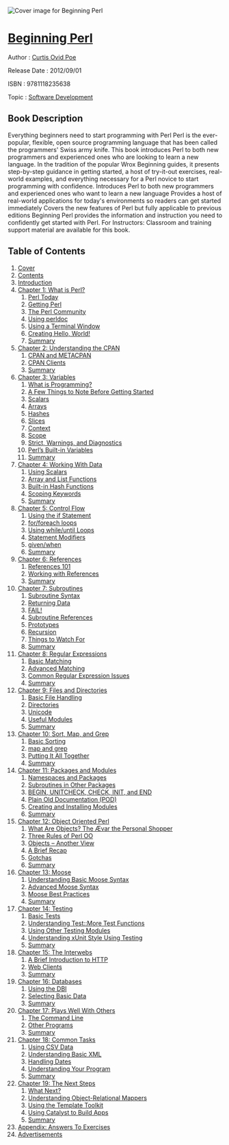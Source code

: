 ![Cover image for Beginning Perl](https://imgdetail.ebookreading.net/cover/cover/software_development/EB9781118235638.jpg)

[Beginning Perl](https://ebookreading.net/view/book/Beginning+Perl-EB9781118235638_1.html "Beginning Perl")
====================================================================================================================

Author : [Curtis Ovid Poe](https://ebookreading.net/search/author/Curtis+Ovid+Poe)

Release Date : 2012/09/01

ISBN : 9781118235638

Topic : [Software Development](https://ebookreading.net/search/category/software-development)

Book Description
-----------------

Everything beginners need to start programming with Perl
Perl is the ever-popular, flexible, open source programming language that has been called the programmers' Swiss army knife. This book introduces Perl to both new programmers and experienced ones who are looking to learn a new language. In the tradition of the popular Wrox Beginning guides, it presents step-by-step guidance in getting started, a host of try-it-out exercises, real-world examples, and everything necessary for a Perl novice to start programming with confidence.
Introduces Perl to both new programmers and experienced ones who want to learn a new language
Provides a host of real-world applications for today's environments so readers can get started immediately
Covers the new features of Perl but fully applicable to previous editions
Beginning Perl provides the information and instruction you need to confidently get started with Perl.
For Instructors: Classroom and training support material are available for this book.
              
Table of Contents
-----------------

1. [Cover](https://ebookreading.net/view/book/Beginning+Perl-EB9781118235638_1.html)
1. [Contents](https://ebookreading.net/view/book/Beginning+Perl-EB9781118235638_2.html)
1. [Introduction](https://ebookreading.net/view/book/Beginning+Perl-EB9781118235638_30.html)
1. [Chapter 1: What is Perl?](https://ebookreading.net/view/book/Beginning+Perl-EB9781118235638_3.html)
    1. [Perl Today](https://ebookreading.net/view/book/Beginning+Perl-EB9781118235638_3.html#sec1)
    1. [Getting Perl](https://ebookreading.net/view/book/Beginning+Perl-EB9781118235638_3.html#sec2)
    1. [The Perl Community](https://ebookreading.net/view/book/Beginning+Perl-EB9781118235638_3.html#sec3)
    1. [Using perldoc](https://ebookreading.net/view/book/Beginning+Perl-EB9781118235638_3.html#sec4)
    1. [Using a Terminal Window](https://ebookreading.net/view/book/Beginning+Perl-EB9781118235638_3.html#sec5)
    1. [Creating Hello, World!](https://ebookreading.net/view/book/Beginning+Perl-EB9781118235638_3.html#sec6)
    1. [Summary](https://ebookreading.net/view/book/Beginning+Perl-EB9781118235638_3.html#sec7)
1. [Chapter 2: Understanding the CPAN](https://ebookreading.net/view/book/Beginning+Perl-EB9781118235638_4.html)
    1. [CPAN and METACPAN](https://ebookreading.net/view/book/Beginning+Perl-EB9781118235638_4.html#sec8)
    1. [CPAN Clients](https://ebookreading.net/view/book/Beginning+Perl-EB9781118235638_4.html#sec9)
    1. [Summary](https://ebookreading.net/view/book/Beginning+Perl-EB9781118235638_4.html#sec10)
1. [Chapter 3: Variables](https://ebookreading.net/view/book/Beginning+Perl-EB9781118235638_5.html)
    1. [What is Programming?](https://ebookreading.net/view/book/Beginning+Perl-EB9781118235638_5.html#sec11)
    1. [A Few Things to Note Before Getting Started](https://ebookreading.net/view/book/Beginning+Perl-EB9781118235638_5.html#sec12)
    1. [Scalars](https://ebookreading.net/view/book/Beginning+Perl-EB9781118235638_5.html#sec13)
    1. [Arrays](https://ebookreading.net/view/book/Beginning+Perl-EB9781118235638_5.html#sec14)
    1. [Hashes](https://ebookreading.net/view/book/Beginning+Perl-EB9781118235638_5.html#sec15)
    1. [Slices](https://ebookreading.net/view/book/Beginning+Perl-EB9781118235638_5.html#sec16)
    1. [Context](https://ebookreading.net/view/book/Beginning+Perl-EB9781118235638_5.html#sec17)
    1. [Scope](https://ebookreading.net/view/book/Beginning+Perl-EB9781118235638_5.html#sec18)
    1. [Strict, Warnings, and Diagnostics](https://ebookreading.net/view/book/Beginning+Perl-EB9781118235638_5.html#sec19)
    1. [Perl’s Built-in Variables](https://ebookreading.net/view/book/Beginning+Perl-EB9781118235638_5.html#sec20)
    1. [Summary](https://ebookreading.net/view/book/Beginning+Perl-EB9781118235638_5.html#sec21)
1. [Chapter 4: Working With Data](https://ebookreading.net/view/book/Beginning+Perl-EB9781118235638_6.html)
    1. [Using Scalars](https://ebookreading.net/view/book/Beginning+Perl-EB9781118235638_6.html#sec22)
    1. [Array and List Functions](https://ebookreading.net/view/book/Beginning+Perl-EB9781118235638_6.html#sec23)
    1. [Built-in Hash Functions](https://ebookreading.net/view/book/Beginning+Perl-EB9781118235638_6.html#sec24)
    1. [Scoping Keywords](https://ebookreading.net/view/book/Beginning+Perl-EB9781118235638_6.html#sec25)
    1. [Summary](https://ebookreading.net/view/book/Beginning+Perl-EB9781118235638_6.html#sec26)
1. [Chapter 5: Control Flow](https://ebookreading.net/view/book/Beginning+Perl-EB9781118235638_7.html)
    1. [Using the if Statement](https://ebookreading.net/view/book/Beginning+Perl-EB9781118235638_7.html#sec27)
    1. [for/foreach loops](https://ebookreading.net/view/book/Beginning+Perl-EB9781118235638_7.html#sec28)
    1. [Using while/until Loops](https://ebookreading.net/view/book/Beginning+Perl-EB9781118235638_7.html#sec29)
    1. [Statement Modifiers](https://ebookreading.net/view/book/Beginning+Perl-EB9781118235638_7.html#sec30)
    1. [given/when](https://ebookreading.net/view/book/Beginning+Perl-EB9781118235638_7.html#sec31)
    1. [Summary](https://ebookreading.net/view/book/Beginning+Perl-EB9781118235638_7.html#sec32)
1. [Chapter 6: References](https://ebookreading.net/view/book/Beginning+Perl-EB9781118235638_8.html)
    1. [References 101](https://ebookreading.net/view/book/Beginning+Perl-EB9781118235638_8.html#sec33)
    1. [Working with References](https://ebookreading.net/view/book/Beginning+Perl-EB9781118235638_8.html#sec34)
    1. [Summary](https://ebookreading.net/view/book/Beginning+Perl-EB9781118235638_8.html#sec35)
1. [Chapter 7: Subroutines](https://ebookreading.net/view/book/Beginning+Perl-EB9781118235638_9.html)
    1. [Subroutine Syntax](https://ebookreading.net/view/book/Beginning+Perl-EB9781118235638_9.html#sec36)
    1. [Returning Data](https://ebookreading.net/view/book/Beginning+Perl-EB9781118235638_9.html#sec37)
    1. [FAIL!](https://ebookreading.net/view/book/Beginning+Perl-EB9781118235638_9.html#sec38)
    1. [Subroutine References](https://ebookreading.net/view/book/Beginning+Perl-EB9781118235638_9.html#sec39)
    1. [Prototypes](https://ebookreading.net/view/book/Beginning+Perl-EB9781118235638_9.html#sec40)
    1. [Recursion](https://ebookreading.net/view/book/Beginning+Perl-EB9781118235638_9.html#sec41)
    1. [Things to Watch For](https://ebookreading.net/view/book/Beginning+Perl-EB9781118235638_9.html#sec42)
    1. [Summary](https://ebookreading.net/view/book/Beginning+Perl-EB9781118235638_9.html#sec43)
1. [Chapter 8: Regular Expressions](https://ebookreading.net/view/book/Beginning+Perl-EB9781118235638_10.html)
    1. [Basic Matching](https://ebookreading.net/view/book/Beginning+Perl-EB9781118235638_10.html#sec44)
    1. [Advanced Matching](https://ebookreading.net/view/book/Beginning+Perl-EB9781118235638_10.html#sec45)
    1. [Common Regular Expression Issues](https://ebookreading.net/view/book/Beginning+Perl-EB9781118235638_10.html#sec46)
    1. [Summary](https://ebookreading.net/view/book/Beginning+Perl-EB9781118235638_10.html#sec47)
1. [Chapter 9: Files and Directories](https://ebookreading.net/view/book/Beginning+Perl-EB9781118235638_11.html)
    1. [Basic File Handling](https://ebookreading.net/view/book/Beginning+Perl-EB9781118235638_11.html#sec48)
    1. [Directories](https://ebookreading.net/view/book/Beginning+Perl-EB9781118235638_11.html#sec49)
    1. [Unicode](https://ebookreading.net/view/book/Beginning+Perl-EB9781118235638_11.html#sec50)
    1. [Useful Modules](https://ebookreading.net/view/book/Beginning+Perl-EB9781118235638_11.html#sec51)
    1. [Summary](https://ebookreading.net/view/book/Beginning+Perl-EB9781118235638_11.html#sec52)
1. [Chapter 10: Sort, Map, and Grep](https://ebookreading.net/view/book/Beginning+Perl-EB9781118235638_12.html)
    1. [Basic Sorting](https://ebookreading.net/view/book/Beginning+Perl-EB9781118235638_12.html#sec53)
    1. [map and grep](https://ebookreading.net/view/book/Beginning+Perl-EB9781118235638_12.html#sec54)
    1. [Putting It All Together](https://ebookreading.net/view/book/Beginning+Perl-EB9781118235638_12.html#sec55)
    1. [Summary](https://ebookreading.net/view/book/Beginning+Perl-EB9781118235638_12.html#sec56)
1. [Chapter 11: Packages and Modules](https://ebookreading.net/view/book/Beginning+Perl-EB9781118235638_13.html)
    1. [Namespaces and Packages](https://ebookreading.net/view/book/Beginning+Perl-EB9781118235638_13.html#sec57)
    1. [Subroutines in Other Packages](https://ebookreading.net/view/book/Beginning+Perl-EB9781118235638_13.html#sec58)
    1. [BEGIN, UNITCHECK, CHECK, INIT, and END](https://ebookreading.net/view/book/Beginning+Perl-EB9781118235638_13.html#sec59)
    1. [Plain Old Documentation (POD)](https://ebookreading.net/view/book/Beginning+Perl-EB9781118235638_13.html#sec60)
    1. [Creating and Installing Modules](https://ebookreading.net/view/book/Beginning+Perl-EB9781118235638_13.html#sec61)
    1. [Summary](https://ebookreading.net/view/book/Beginning+Perl-EB9781118235638_13.html#sec62)
1. [Chapter 12: Object Oriented Perl](https://ebookreading.net/view/book/Beginning+Perl-EB9781118235638_14.html)
    1. [What Are Objects? The Ævar the Personal Shopper](https://ebookreading.net/view/book/Beginning+Perl-EB9781118235638_14.html#sec63)
    1. [Three Rules of Perl OO](https://ebookreading.net/view/book/Beginning+Perl-EB9781118235638_14.html#sec64)
    1. [Objects – Another View](https://ebookreading.net/view/book/Beginning+Perl-EB9781118235638_14.html#sec65)
    1. [A Brief Recap](https://ebookreading.net/view/book/Beginning+Perl-EB9781118235638_14.html#sec66)
    1. [Gotchas](https://ebookreading.net/view/book/Beginning+Perl-EB9781118235638_14.html#sec67)
    1. [Summary](https://ebookreading.net/view/book/Beginning+Perl-EB9781118235638_14.html#sec68)
1. [Chapter 13: Moose](https://ebookreading.net/view/book/Beginning+Perl-EB9781118235638_15.html)
    1. [Understanding Basic Moose Syntax](https://ebookreading.net/view/book/Beginning+Perl-EB9781118235638_15.html#sec69)
    1. [Advanced Moose Syntax](https://ebookreading.net/view/book/Beginning+Perl-EB9781118235638_15.html#sec70)
    1. [Moose Best Practices](https://ebookreading.net/view/book/Beginning+Perl-EB9781118235638_15.html#sec71)
    1. [Summary](https://ebookreading.net/view/book/Beginning+Perl-EB9781118235638_15.html#sec72)
1. [Chapter 14: Testing](https://ebookreading.net/view/book/Beginning+Perl-EB9781118235638_16.html)
    1. [Basic Tests](https://ebookreading.net/view/book/Beginning+Perl-EB9781118235638_16.html#sec73)
    1. [Understanding Test::More Test Functions](https://ebookreading.net/view/book/Beginning+Perl-EB9781118235638_16.html#sec74)
    1. [Using Other Testing Modules](https://ebookreading.net/view/book/Beginning+Perl-EB9781118235638_16.html#sec75)
    1. [Understanding xUnit Style Using Testing](https://ebookreading.net/view/book/Beginning+Perl-EB9781118235638_16.html#sec76)
    1. [Summary](https://ebookreading.net/view/book/Beginning+Perl-EB9781118235638_16.html#sec77)
1. [Chapter 15: The Interwebs](https://ebookreading.net/view/book/Beginning+Perl-EB9781118235638_17.html)
    1. [A Brief Introduction to HTTP](https://ebookreading.net/view/book/Beginning+Perl-EB9781118235638_17.html#sec78)
    1. [Web Clients](https://ebookreading.net/view/book/Beginning+Perl-EB9781118235638_17.html#sec79)
    1. [Summary](https://ebookreading.net/view/book/Beginning+Perl-EB9781118235638_17.html#sec80)
1. [Chapter 16: Databases](https://ebookreading.net/view/book/Beginning+Perl-EB9781118235638_18.html)
    1. [Using the DBI](https://ebookreading.net/view/book/Beginning+Perl-EB9781118235638_18.html#sec81)
    1. [Selecting Basic Data](https://ebookreading.net/view/book/Beginning+Perl-EB9781118235638_18.html#sec82)
    1. [Summary](https://ebookreading.net/view/book/Beginning+Perl-EB9781118235638_18.html#sec83)
1. [Chapter 17: Plays Well With Others](https://ebookreading.net/view/book/Beginning+Perl-EB9781118235638_19.html)
    1. [The Command Line](https://ebookreading.net/view/book/Beginning+Perl-EB9781118235638_19.html#sec84)
    1. [Other Programs](https://ebookreading.net/view/book/Beginning+Perl-EB9781118235638_19.html#sec85)
    1. [Summary](https://ebookreading.net/view/book/Beginning+Perl-EB9781118235638_19.html#sec86)
1. [Chapter 18: Common Tasks](https://ebookreading.net/view/book/Beginning+Perl-EB9781118235638_20.html)
    1. [Using CSV Data](https://ebookreading.net/view/book/Beginning+Perl-EB9781118235638_20.html#sec87)
    1. [Understanding Basic XML](https://ebookreading.net/view/book/Beginning+Perl-EB9781118235638_20.html#sec88)
    1. [Handling Dates](https://ebookreading.net/view/book/Beginning+Perl-EB9781118235638_20.html#sec89)
    1. [Understanding Your Program](https://ebookreading.net/view/book/Beginning+Perl-EB9781118235638_20.html#sec90)
    1. [Summary](https://ebookreading.net/view/book/Beginning+Perl-EB9781118235638_20.html#sec91)
1. [Chapter 19: The Next Steps](https://ebookreading.net/view/book/Beginning+Perl-EB9781118235638_21.html)
    1. [What Next?](https://ebookreading.net/view/book/Beginning+Perl-EB9781118235638_21.html#sec92)
    1. [Understanding Object-Relational Mappers](https://ebookreading.net/view/book/Beginning+Perl-EB9781118235638_21.html#sec93)
    1. [Using the Template Toolkit](https://ebookreading.net/view/book/Beginning+Perl-EB9781118235638_21.html#sec94)
    1. [Using Catalyst to Build Apps](https://ebookreading.net/view/book/Beginning+Perl-EB9781118235638_21.html#sec95)
    1. [Summary](https://ebookreading.net/view/book/Beginning+Perl-EB9781118235638_21.html#sec96)
1. [Appendix: Answers To Exercises](https://ebookreading.net/view/book/Beginning+Perl-EB9781118235638_22.html)
1. [Advertisements](https://ebookreading.net/view/book/Beginning+Perl-EB9781118235638_31.html)
